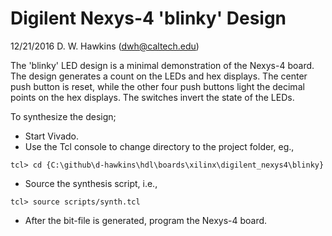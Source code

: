 # Digilent Nexys-4 'blinky' Design

12/21/2016 D. W. Hawkins (dwh@caltech.edu)

The 'blinky' LED design is a minimal demonstration of the Nexys-4 board.
The design generates a count on the LEDs and hex displays. The center
push button is reset, while the other four push buttons light the
decimal points on the hex displays. The switches invert the state of
the LEDs.

To synthesize the design;

* Start Vivado.
* Use the Tcl console to change directory to the project folder, eg.,
~~~~
tcl> cd {C:\github\d-hawkins\hdl\boards\xilinx\digilent_nexys4\blinky}
~~~~
* Source the synthesis script, i.e.,
~~~~
tcl> source scripts/synth.tcl
~~~~
* After the bit-file is generated, program the Nexys-4 board.

